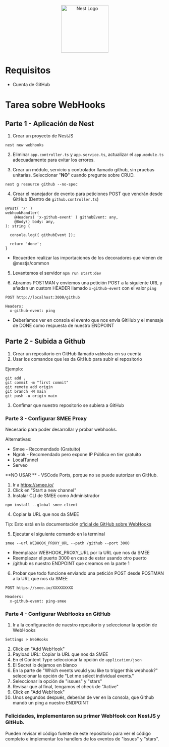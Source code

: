 <p align="center">
  <a href="http://nestjs.com/" target="blank"><img src="https://nestjs.com/img/logo-small.svg" width="150" alt="Nest Logo" /></a>
</p>

# Requisitos 
* Cuenta de GitHub


# Tarea sobre WebHooks

## Parte 1 - Aplicación de Nest

1. Crear un proyecto de NestJS
```
nest new webhooks
```

2. Eliminar ```app.controller.ts``` y ```app.service.ts```, actualizar el ```app.module.ts``` adecuadamente para evitar los errores.

3. Crear un módulo, servicio y controlador llamado github, sin pruebas unitarias. Seleccionar "**NO**" cuando pregunte sobre CRUD.
```
nest g resource github --no-spec
```

4. Crear el manejador de evento para peticiones POST que vendrán desde GitHub (Dentro de ```github.controller.ts```)

```
@Post( '/' )
webhookHandler(
    @Headers( 'x-github-event' ) githubEvent: any,
    @Body() body: any,
): string {

  console.log({ githubEvent });

  return 'done';
}
```
* Recuerden realizar las importaciones de los decoradores que vienen de @nestjs/common

5. Levantemos el servidor ```npm run start:dev```
  
6. Abramos POSTMAN y enviemos una petición POST a la siguiente URL y añadan un custom HEADER llamado ```x-github-event``` con el valor ```ping```
```
POST http://localhost:3000/github

Headers: 
  x-github-event: ping
```
* Deberíamos ver en consola el evento que nos envía GitHub y el mensaje de DONE como respuesta de nuestro ENDPOINT



## Parte 2 - Subida a Github

1. Crear un repositorio en GitHub llamado ```webhooks``` en su cuenta
2. Usar los comandos que les da GitHub para subir el repositorio

Ejemplo:
```
git add .
git commit -m "first commit"
git remote add origin
git branch -M main
git push -u origin main
```

3. Confimar que nuestro repositorio se subiera a GitHub


### Parte 3 - Configurar SMEE Proxy
Necesario para poder desarrollar y probar webhooks.

Alternativas:
* Smee - Recomendado (Gratuito)
* Ngrok - Recomendado pero expone IP Pública en tier gratuito
* LocalTunnel
* Serveo

**NO USAR ** - VSCode Ports, porque no se puede autorizar en GitHub.

1. Ir a https://smee.io/ 
2. Click en "Start a new channel"
3. Instalar CLI de SMEE como Administrador
```
npm install --global smee-client
```
4. Copiar la URL que nos da SMEE

Tip:
Esto está en la documentación [oficial de GitHub sobre WebHooks](https://docs.github.com/en/webhooks/using-webhooks/handling-webhook-deliveries#setup)

5. Ejecutar el siguiente comando en la terminal
```
smee --url WEBHOOK_PROXY_URL --path /github --port 3000
```
* Reemplazar WEBHOOK_PROXY_URL por la URL que nos da SMEE
* Reemplazar el puerto 3000 en caso de estar usando otro puerto
* /github es nuestro ENDPOINT que creamos en la parte 1

6. Probar que todo funcione enviando una petición POST desde POSTMAN a la URL que nos da SMEE
```
POST https://smee.io/XXXXXXXXX

Headers: 
  x-github-event: ping-smee
```


### Parte 4 - Configurar WebHooks en GitHub

1. Ir a la configuración de nuestro repositorio y seleccionar la opción de WebHooks
```
Settings > WebHooks
```
2. Click en "Add WebHook"
3. Payload URL: Copiar la URL que nos da SMEE
4. En el Content Type seleccionar la opción de ```application/json```
5. El Secret lo dejamos en blanco
6. En la parte de "Which events would you like to trigger this webhook?" seleccionar la opción de "Let me select individual events."
7. Seleccionar la opción de "issues" y "stars"
8. Revisar que al final, tengamos el check de "Active"
9. Click en "Add WebHook"
10. Unos segundos después, deberían de ver en la consola, que Github mandó un ping a nuestro ENDPOINT


### Felicidades, implementaron su primer WebHook con NestJS y GitHub.

Pueden revisar el código fuente de este repositorio para ver el código completo e implementar los handlers de los eventos de "issues" y "stars".


